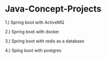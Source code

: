 ﻿# Java-Concept-Projects
 
1.) Spring boot with ActiveMQ

2.) Spring boot with docker

3.) Spring boot with redis as a database

4.) Sping boot with postgres
